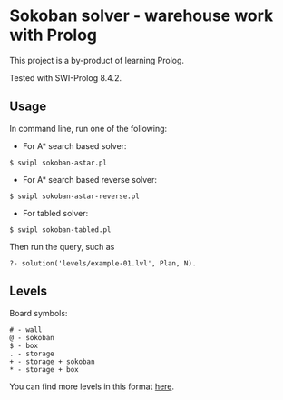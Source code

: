# Sokoban solver - warehouse work with Prolog

This project is a by-product of learning Prolog.

Tested with SWI-Prolog 8.4.2.

## Usage

In command line, run one of the following:

* For A* search based solver:
```
$ swipl sokoban-astar.pl
```

* For A* search based reverse solver:
```
$ swipl sokoban-astar-reverse.pl
```

* For tabled solver:
```
$ swipl sokoban-tabled.pl
```

Then run the query, such as
```
?- solution('levels/example-01.lvl', Plan, N). 
```

## Levels

Board symbols:
```
# - wall
@ - sokoban
$ - box
. - storage
+ - storage + sokoban
* - storage + box
```

You can find more levels in this format [here](http://sneezingtiger.com/sokoban/levels.html).